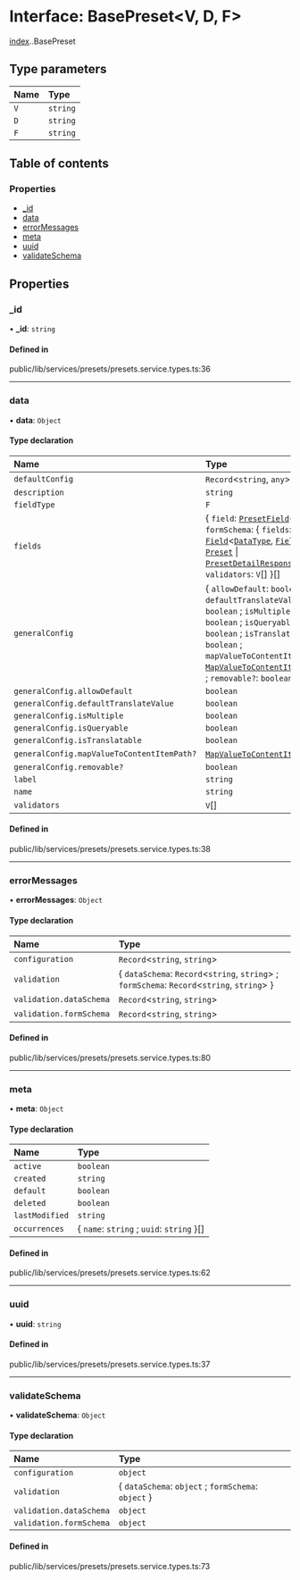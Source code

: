 # Interface: BasePreset<V, D, F\>

[index](../wiki/index).[<internal>](../wiki/index.%3Cinternal%3E).BasePreset

## Type parameters

| Name | Type |
| :------ | :------ |
| `V` | `string` |
| `D` | `string` |
| `F` | `string` |

## Table of contents

### Properties

- [\_id](../wiki/index.%3Cinternal%3E.BasePreset#_id)
- [data](../wiki/index.%3Cinternal%3E.BasePreset#data)
- [errorMessages](../wiki/index.%3Cinternal%3E.BasePreset#errormessages)
- [meta](../wiki/index.%3Cinternal%3E.BasePreset#meta)
- [uuid](../wiki/index.%3Cinternal%3E.BasePreset#uuid)
- [validateSchema](../wiki/index.%3Cinternal%3E.BasePreset#validateschema)

## Properties

### \_id

• **\_id**: `string`

#### Defined in

public/lib/services/presets/presets.service.types.ts:36

___

### data

• **data**: `Object`

#### Type declaration

| Name | Type |
| :------ | :------ |
| `defaultConfig` | `Record`<`string`, `any`\> |
| `description` | `string` |
| `fieldType` | `F` |
| `fields` | { `field`: [`PresetField`](../wiki/index.%3Cinternal%3E#presetfield)<`D`, `F`\> ; `formSchema`: { `fields`: [`Field`](../wiki/index.Field)<[`DataType`](../wiki/index.%3Cinternal%3E.DataType), [`FieldType`](../wiki/index.%3Cinternal%3E.FieldType), [`Preset`](../wiki/index.%3Cinternal%3E#preset) \| [`PresetDetailResponse`](../wiki/index.%3Cinternal%3E#presetdetailresponse)\>[]  } ; `validators`: `V`[]  }[] |
| `generalConfig` | { `allowDefault`: `boolean` ; `defaultTranslateValue`: `boolean` ; `isMultiple`: `boolean` ; `isQueryable`: `boolean` ; `isTranslatable`: `boolean` ; `mapValueToContentItemPath?`: [`MapValueToContentItemPath`](../wiki/index.%3Cinternal%3E.MapValueToContentItemPath)[] ; `removable?`: `boolean`  } |
| `generalConfig.allowDefault` | `boolean` |
| `generalConfig.defaultTranslateValue` | `boolean` |
| `generalConfig.isMultiple` | `boolean` |
| `generalConfig.isQueryable` | `boolean` |
| `generalConfig.isTranslatable` | `boolean` |
| `generalConfig.mapValueToContentItemPath?` | [`MapValueToContentItemPath`](../wiki/index.%3Cinternal%3E.MapValueToContentItemPath)[] |
| `generalConfig.removable?` | `boolean` |
| `label` | `string` |
| `name` | `string` |
| `validators` | `V`[] |

#### Defined in

public/lib/services/presets/presets.service.types.ts:38

___

### errorMessages

• **errorMessages**: `Object`

#### Type declaration

| Name | Type |
| :------ | :------ |
| `configuration` | `Record`<`string`, `string`\> |
| `validation` | { `dataSchema`: `Record`<`string`, `string`\> ; `formSchema`: `Record`<`string`, `string`\>  } |
| `validation.dataSchema` | `Record`<`string`, `string`\> |
| `validation.formSchema` | `Record`<`string`, `string`\> |

#### Defined in

public/lib/services/presets/presets.service.types.ts:80

___

### meta

• **meta**: `Object`

#### Type declaration

| Name | Type |
| :------ | :------ |
| `active` | `boolean` |
| `created` | `string` |
| `default` | `boolean` |
| `deleted` | `boolean` |
| `lastModified` | `string` |
| `occurrences` | { `name`: `string` ; `uuid`: `string`  }[] |

#### Defined in

public/lib/services/presets/presets.service.types.ts:62

___

### uuid

• **uuid**: `string`

#### Defined in

public/lib/services/presets/presets.service.types.ts:37

___

### validateSchema

• **validateSchema**: `Object`

#### Type declaration

| Name | Type |
| :------ | :------ |
| `configuration` | `object` |
| `validation` | { `dataSchema`: `object` ; `formSchema`: `object`  } |
| `validation.dataSchema` | `object` |
| `validation.formSchema` | `object` |

#### Defined in

public/lib/services/presets/presets.service.types.ts:73
